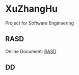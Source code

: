 # XuZhangHu
Project for Software Engineering

## RASD
Online Document: [RASD](https://docs.google.com/document/d/1WcIE60PjyaFA4a8khwW7EkJ49x0FPYCroE8T1QLYgqU/edit?usp=sharing)

## DD

